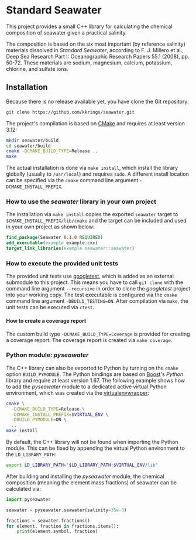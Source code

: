 # Standard Seawater

This project provides a small C++ library for calculating the chemical
composition of seawater given a practical salinity. 

The composition is based on the six most important (by reference salinity)
materials dissolved in *Standard Seawater*, according to F. J. Millero et al.,
Deep Sea Research Part I: Oceanographic Research Papers 55.1 (2008), pp. 50-72.
These materials are sodium, magnesium, calcium, potassium, chlorine, and
sulfate ions.

## Installation

Because there is no release available yet, you have clone the Git repository:

```sh
git clone https://github.com/kkrings/seawater.git
```

The project's compilation is based on [CMake](https://cmake.org/) and requires
at least version 3.12:

```sh
mkdir seawater/build
cd seawater/build
cmake -DCMAKE_BUILD_TYPE=Release ..
make
```

The actual installation is done via `make install`, which install the library
globally (usually to `/usr/local`) and requires `sudo`. A different install
location can be specified via the `cmake` command line
argument `-DCMAKE_INSTALL_PREFIX`.

### How to use the *seawater* library in your own project

The installation via `make install` copies the exported `seawater` target
to `$CMAKE_INSTALL_PREFIX/lib/cmake` and the target can be included and used in
your own project as shown below:

```cmake
find_package(Seawater 0.1.0 REQUIRED)
add_executable(example example.cxx)
target_link_libraries(example seawater::seawater)
```

### How to execute the provided unit tests

The provided unit tests use [googletest](https://github.com/google/googletest),
which is added as an external submodule to this project. This means you have to
call `git clone` with the command line argument `--recursive` in order to clone
the *googletest* project into your working copy. The test executable is
configured via the `cmake` command line argument `-DBUILD_TESTING=ON`. After
compilation via `make`, the unit tests can be executed via `ctest`.

#### How to create a coverage report

The custom build type `-DCMAKE_BUILD_TYPE=Coverage` is provided for creating a
coverage report. The coverage report is created via `make coverage`.

### Python module: *pyseawater*

The C++ library can also be exported to Python by turning on the `cmake`
option `BUILD_PYMODULE`. The Python bindings are based
on [Boost](https://www.boost.org/)'s *Python* library and require at least
version 1.67. The following example shows how to add the *pyseawater* module to
a dedicated active virtual Python environment, which was created via
the [virtualenvwrapper](https://virtualenvwrapper.readthedocs.io/en/stable/):

```sh
cmake \
  -DCMAKE_BUILD_TYPE=Release \
  -DCMAKE_INSTALL_PREFIX=$VIRTUAL_ENV \
  -DBUILD_PYMODULE=ON \
  ..
make install
```

By default, the C++ library will not be found when importing the Python module.
This can be fixed by appending the virtual Python environment to
the `LD_LIBRARY_PATH`:

```sh
export LD_LIBRARY_PATH="$LD_LIBRARY_PATH:$VIRTUAL_ENV/lib"
```

After building and installing the *pyseawater* module, the chemical
composition (meaning the element mass fractions) of seawater can be calculated
via:

```python
import pyseawater

seawater = pyseawater.seawater(salinity=35e-3)

fractions = seawater.fractions()
for element, fraction in fractions.items():
    print(element.symbol, fraction)
```

